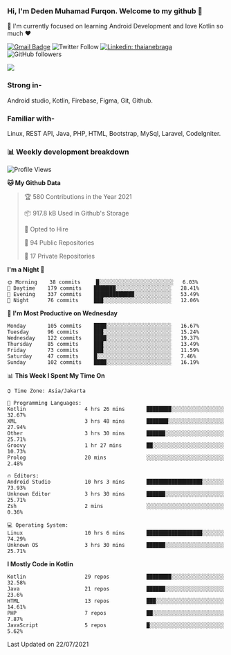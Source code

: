 ### Hi, I'm Deden Muhamad Furqon. Welcome to my github 👋

<!--
**furqoncreative/furqoncreative** is a ✨ _special_ ✨ repository because its `README.md` (this file) appears on your GitHub profile.

Here are some ideas to get you started:

- 🔭 I’m currently working on ...
- 👯 I’m looking to collaborate on ...
- 🤔 I’m looking for help with ...
- 💬 Ask me about ...
- 📫 How to reach me: ...
- 😄 Pronouns: ...
- ⚡ Fun fact: ...
-->

  🌱 I'm currently focused on learning Android Development and love Kotlin so much ❤ 

[![Gmail Badge](https://img.shields.io/badge/-furqoncreative24@gmail.com-c14438?style=flat-square&logo=Gmail&logoColor=white&link=mailto:furqoncreative24@gmail.com)](mailto:furqoncreative24@gmail.com)
![Twitter Follow](https://img.shields.io/twitter/follow/furqoncreative?label=Follow)
[![Linkedin: thaianebraga](https://img.shields.io/badge/-Deden_Muhamad_Furqon-blue?style=flat-square&logo=Linkedin&logoColor=white&link=https://www.linkedin.com/in/anmol-p-singh/)](https://www.linkedin.com/in/furqoncreative/)
![GitHub followers](https://img.shields.io/github/followers/furqoncreative?label=Follow&style=social)

<!--![Waka Readme](https://github.com/furqoncreative/furqoncreative/workflows/Waka%20Readme/badge.svg)-->

   <img src="https://github-readme-stats.sera5-dev.vercel.app/api?username=furqoncreative&hide=stars&show_icons=true&count_private=true&include_all_commits=true&title_color=#008080&icon_color=#008080&hide_border=true" width="">

### Strong in-

Android studio, Kotlin, Firebase, Figma, Git, Github.

### Familiar with-
Linux, REST API, Java, PHP, HTML, Bootstrap, MySql, Laravel, CodeIgniter.

### 📊 Weekly development breakdown

<!--START_SECTION:waka-->
![Profile Views](http://img.shields.io/badge/Profile%20Views-0-blue)

**🐱 My Github Data** 

> 🏆 580 Contributions in the Year 2021
 > 
> 📦 917.8 kB Used in Github's Storage 
 > 
> 💼 Opted to Hire
 > 
> 📜 94 Public Repositories 
 > 
> 🔑 17 Private Repositories  
 > 
**I'm a Night 🦉** 

```text
🌞 Morning    38 commits     █░░░░░░░░░░░░░░░░░░░░░░░░   6.03% 
🌆 Daytime    179 commits    ███████░░░░░░░░░░░░░░░░░░   28.41% 
🌃 Evening    337 commits    █████████████░░░░░░░░░░░░   53.49% 
🌙 Night      76 commits     ███░░░░░░░░░░░░░░░░░░░░░░   12.06%

```
📅 **I'm Most Productive on Wednesday** 

```text
Monday       105 commits    ████░░░░░░░░░░░░░░░░░░░░░   16.67% 
Tuesday      96 commits     ███░░░░░░░░░░░░░░░░░░░░░░   15.24% 
Wednesday    122 commits    ████░░░░░░░░░░░░░░░░░░░░░   19.37% 
Thursday     85 commits     ███░░░░░░░░░░░░░░░░░░░░░░   13.49% 
Friday       73 commits     ███░░░░░░░░░░░░░░░░░░░░░░   11.59% 
Saturday     47 commits     █░░░░░░░░░░░░░░░░░░░░░░░░   7.46% 
Sunday       102 commits    ████░░░░░░░░░░░░░░░░░░░░░   16.19%

```


📊 **This Week I Spent My Time On** 

```text
⌚︎ Time Zone: Asia/Jakarta

💬 Programming Languages: 
Kotlin                   4 hrs 26 mins       ████████░░░░░░░░░░░░░░░░░   32.67% 
XML                      3 hrs 48 mins       ███████░░░░░░░░░░░░░░░░░░   27.94% 
Other                    3 hrs 30 mins       ██████░░░░░░░░░░░░░░░░░░░   25.71% 
Groovy                   1 hr 27 mins        ██░░░░░░░░░░░░░░░░░░░░░░░   10.73% 
Prolog                   20 mins             ░░░░░░░░░░░░░░░░░░░░░░░░░   2.48%

🔥 Editors: 
Android Studio           10 hrs 3 mins       ██████████████████░░░░░░░   73.93% 
Unknown Editor           3 hrs 30 mins       ██████░░░░░░░░░░░░░░░░░░░   25.71% 
Zsh                      2 mins              ░░░░░░░░░░░░░░░░░░░░░░░░░   0.36%

💻 Operating System: 
Linux                    10 hrs 6 mins       ██████████████████░░░░░░░   74.29% 
Unknown OS               3 hrs 30 mins       ██████░░░░░░░░░░░░░░░░░░░   25.71%

```

**I Mostly Code in Kotlin** 

```text
Kotlin                   29 repos            ████████░░░░░░░░░░░░░░░░░   32.58% 
Java                     21 repos            ██████░░░░░░░░░░░░░░░░░░░   23.6% 
HTML                     13 repos            ███░░░░░░░░░░░░░░░░░░░░░░   14.61% 
PHP                      7 repos             ██░░░░░░░░░░░░░░░░░░░░░░░   7.87% 
JavaScript               5 repos             █░░░░░░░░░░░░░░░░░░░░░░░░   5.62%

```



 Last Updated on 22/07/2021
<!--END_SECTION:waka-->

